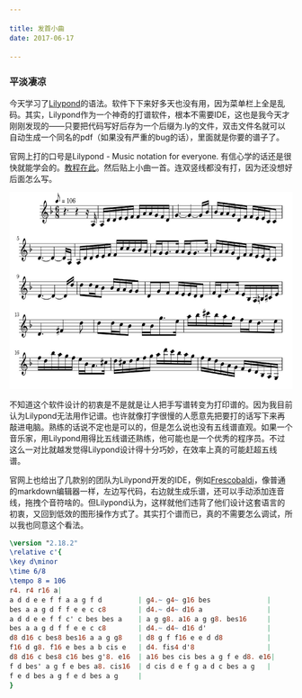 ```yaml
---

title: 发首小曲
date: 2017-06-17

---
```


### 平淡凄凉

今天学习了[Lilypond](http://lilypond.org/macos-x.zh.html)的语法。软件下下来好多天也没有用，因为菜单栏上全是乱码。其实，Lilypond作为一个神奇的打谱软件，根本不需要IDE，这也是我今天才刚刚发现的——只要把代码写好后存为一个后缀为.ly的文件，双击文件名就可以自动生成一个同名的pdf（如果没有严重的bug的话），里面就是你要的谱子了。

官网上打的口号是Lilypond - Music notation for everyone. 有信心学的话还是很快就能学会的。[教程在此](http://lilypond.org/doc/v2.18/Documentation/learning/index)。然后贴上小曲一首。连双竖线都没有打，因为还没想好后面怎么写。

<img src="https://github.com/paraselenee/Amy/raw/master/music/piece1.jpg" style="height:350px" />


不知道这个软件设计的初衷是不是就是让人把手写谱转变为打印谱的。因为我目前认为Lilypond无法用作记谱。也许就像打字很慢的人愿意先把要打的话写下来再敲进电脑。熟练的话说不定也是可以的，但是怎么说也没有五线谱直观。如果一个音乐家，用Lilypond用得比五线谱还熟练，他可能也是一个优秀的程序员。不过这么一对比就越发觉得Lilypond设计得十分巧妙，在效率上真的可能赶超五线谱。

官网上也给出了几款别的团队为Lilypond开发的IDE，例如[Frescobaldi](http://www.frescobaldi.org/download)，像普通的markdown编辑器一样，左边写代码，右边就生成乐谱，还可以手动添加连音线，拖拽个音符啥的。但Lilypond认为，这样就他们违背了他们设计这套语言的初衷，又回到低效的图形操作方式了。其实打个谱而已，真的不需要怎么调试，所以我也同意这个看法。



```lilypond
\version "2.18.2"
\relative c'{ 
\key d\minor
\time 6/8
\tempo 8 = 106		
r4. r4 r16 a|
a d d e e f f a a g f d			| g4.~ g4~ g16 bes				| 
bes a a g d f f e e c c8		| d4.~ d4~ d16 a				|
a d d e e f f c' c bes bes a	| a g g8. a16 a g g8. bes16 	|
bes a a g d f f e e c c8		| d4.~ d4~ d16 d'				|
d8 d16 c bes8 bes16 a a g g8	| d8 g f f16 e e d d8			|
f16 d g8. f16 e bes a b cis e	| d4. fis4 d'8					|
d8 d16 c bes8 c16 bes g'8. e16	| a16 bes cis bes a g f e d8. e16|
f d bes' a g f e bes a8. cis16	| d cis d e f g a d c bes a g 	|
f e d bes a g f e d bes a g 	| 
}
```



















